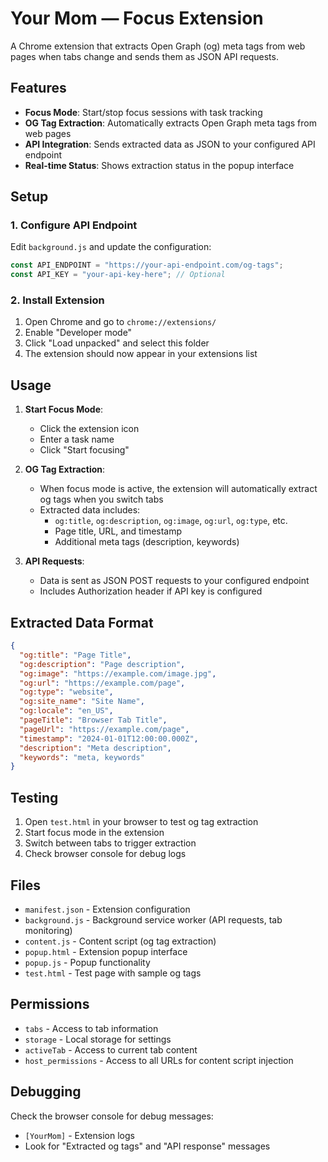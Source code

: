 # Your Mom — Focus Extension

A Chrome extension that extracts Open Graph (og) meta tags from web pages when tabs change and sends them as JSON API requests.

## Features

- **Focus Mode**: Start/stop focus sessions with task tracking
- **OG Tag Extraction**: Automatically extracts Open Graph meta tags from web pages
- **API Integration**: Sends extracted data as JSON to your configured API endpoint
- **Real-time Status**: Shows extraction status in the popup interface

## Setup

### 1. Configure API Endpoint

Edit `background.js` and update the configuration:

```javascript
const API_ENDPOINT = "https://your-api-endpoint.com/og-tags";
const API_KEY = "your-api-key-here"; // Optional
```

### 2. Install Extension

1. Open Chrome and go to `chrome://extensions/`
2. Enable "Developer mode"
3. Click "Load unpacked" and select this folder
4. The extension should now appear in your extensions list

## Usage

1. **Start Focus Mode**: 
   - Click the extension icon
   - Enter a task name
   - Click "Start focusing"

2. **OG Tag Extraction**:
   - When focus mode is active, the extension will automatically extract og tags when you switch tabs
   - Extracted data includes:
     - `og:title`, `og:description`, `og:image`, `og:url`, `og:type`, etc.
     - Page title, URL, and timestamp
     - Additional meta tags (description, keywords)

3. **API Requests**:
   - Data is sent as JSON POST requests to your configured endpoint
   - Includes Authorization header if API key is configured

## Extracted Data Format

```json
{
  "og:title": "Page Title",
  "og:description": "Page description",
  "og:image": "https://example.com/image.jpg",
  "og:url": "https://example.com/page",
  "og:type": "website",
  "og:site_name": "Site Name",
  "og:locale": "en_US",
  "pageTitle": "Browser Tab Title",
  "pageUrl": "https://example.com/page",
  "timestamp": "2024-01-01T12:00:00.000Z",
  "description": "Meta description",
  "keywords": "meta, keywords"
}
```

## Testing

1. Open `test.html` in your browser to test og tag extraction
2. Start focus mode in the extension
3. Switch between tabs to trigger extraction
4. Check browser console for debug logs

## Files

- `manifest.json` - Extension configuration
- `background.js` - Background service worker (API requests, tab monitoring)
- `content.js` - Content script (og tag extraction)
- `popup.html` - Extension popup interface
- `popup.js` - Popup functionality
- `test.html` - Test page with sample og tags

## Permissions

- `tabs` - Access to tab information
- `storage` - Local storage for settings
- `activeTab` - Access to current tab content
- `host_permissions` - Access to all URLs for content script injection

## Debugging

Check the browser console for debug messages:
- `[YourMom]` - Extension logs
- Look for "Extracted og tags" and "API response" messages
